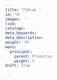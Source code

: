 ```yaml
---
title: 'Fibras '
id: "4"
imagen: ''
link: ''
catalogo: 
meta_keywords: 
meta_description: 
weight: "9"
menu:
  principal:
    parent: Productos
    weight: 5
draft: true

---
```

